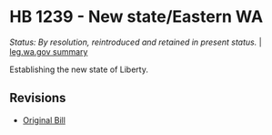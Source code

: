 # HB 1239 - New state/Eastern WA
*Status: By resolution, reintroduced and retained in present status.* | [leg.wa.gov summary](https://app.leg.wa.gov/billsummary?BillNumber=1239&Year=2021)

Establishing the new state of Liberty.

## Revisions
* [Original Bill](1/)